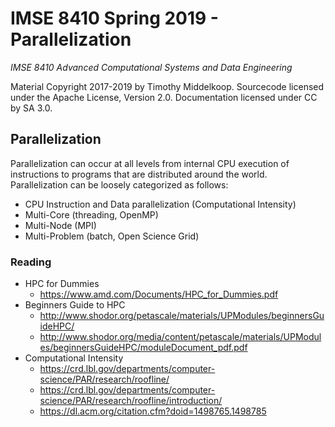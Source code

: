 # IMSE 8410 Spring 2019 - Parallelization

*IMSE 8410 Advanced Computational Systems and Data Engineering*

Material Copyright 2017-2019 by Timothy Middelkoop.  Sourcecode
licensed under the Apache License, Version 2.0. Documentation licensed
under CC by SA 3.0.

## Parallelization

Parallelization can occur at all levels from internal CPU execution of
instructions to programs that are distributed around the world.
Parallelization can be loosely categorized as follows:
 * CPU Instruction and Data parallelization (Computational Intensity)
 * Multi-Core (threading, OpenMP)
 * Multi-Node (MPI)
 * Multi-Problem (batch, Open Science Grid)

### Reading
 * HPC for Dummies 
   * https://www.amd.com/Documents/HPC_for_Dummies.pdf
 * Beginners Guide to HPC
   * http://www.shodor.org/petascale/materials/UPModules/beginnersGuideHPC/
   * http://www.shodor.org/media/content/petascale/materials/UPModules/beginnersGuideHPC/moduleDocument_pdf.pdf
* Computational Intensity
   * https://crd.lbl.gov/departments/computer-science/PAR/research/roofline/
   * https://crd.lbl.gov/departments/computer-science/PAR/research/roofline/introduction/
   * https://dl.acm.org/citation.cfm?doid=1498765.1498785
   
